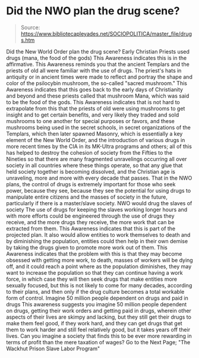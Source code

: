 # Did the NWO plan the drug scene?

> Source: https://www.bibliotecapleyades.net/SOCIOPOLITICA/master_file/drugs.htm

Did the New World Order
plan
the drug scene?
Early Christian
Priests used drugs (mana, the food of the gods)
This Awareness indicates this is
in the affirmative. This Awareness reminds you that the ancient Templars and
the priests of old all were familiar with the use of drugs. The priest's hats
in antiquity or in ancient times were made to reflect and portray the shape
and color of the psilocybin mushroom, the so-called "sacred mushroom."
This Awareness indicates that this goes back to the early days of Christianity
and beyond and these priests called that mushroom Mana, which was said to
be the food of the gods.
This Awareness indicates that is
not hard to extrapolate from this that the priests of old were using mushrooms
to get insight and to get certain benefits, and very likely they traded and
sold mushrooms to one another for special purposes or favors, and these mushrooms
being used in the secret schools, in secret organizations of the Templars,
which then later spawned Masonry, which is essentially a key element of the
New World Order, and the introduction of various drugs in more recent times
by the CIA in its
MK-Ultra programs and others; all of this has helped to
destroy the cohesion of society from the Fifties to the Nineties so that there
are many fragmented unravelings occurring all over society in all countries
where these things operate, so that any glue that held society together is
becoming dissolved, and the Christian age is unraveling, more and more with
every decade that passes.
That in the NWO plans, the control
of drugs is extremely important for those who seek power, because they see,
because they see the potential for using drugs to manipulate entire citizens
and the masses of society in the future, particularly if there is a master/slave
society.
NWO would
drug the slaves of society
The use of drugs for keeping the
slaves working longer hours and with more efforts could be engineered through
the use of drugs they receive, and the more drugs they receive, the more work
that can be extracted from them. This Awareness indicates that this is part
of the projected plan. It also would allow entities to work themselves to
death and by diminishing the population, entities could then help in their
own demise by taking the drugs given to promote more work out of them.
This Awareness indicates that the
problem with this is that they may become obsessed with getting more work,
to death, masses of workers will be dying off, and it could reach a point
where as the population diminishes, they may want to increase the population
so that they can continue having a work force, in which case they will then
seek drugs that make entities more sexually focused, but this is not likely
to come for many decades, according to their plans, and then only if the drug
culture becomes a total workable form of control.
Imagine
50 million people dependent on drugs and paid in drugs
This awareness suggests you imagine
50 million people dependent on drugs, getting their work orders and getting
paid in drugs, wherein other aspects of their lives are skimpy and lacking,
but they still get their drugs to make them feel good, if they work hard,
and they can get drugs that get them to work harder and still feel relatively
good, but it takes years off their lives. Can you imagine a society that finds
this to be ever more rewarding in terms of profit than the mere taxation of
wages?
Go to the Next Page; "The Wackhut Prison Slave Labor Program"
